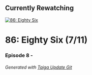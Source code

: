 ﻿
## Currently Rewatching

[![86: Eighty Six](https://s4.anilist.co/file/anilistcdn/media/anime/cover/medium/bx116589-WSpNedJdAH3L.jpg)](https://anilist.co/anime/116589)

# 86: Eighty Six (7/11)

### Episode 8 - 

###### *Generated with [Taiga Update Git](https://github.com/nike4613/taiga-update-git)*